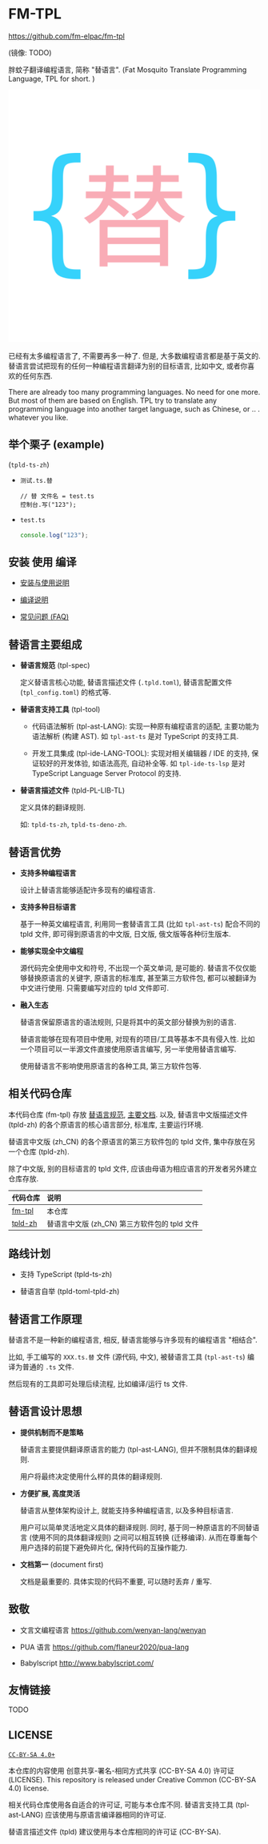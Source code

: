 <!-- fm-tpl/README.md
  lang: zh_CN
-->

# FM-TPL
<https://github.com/fm-elpac/fm-tpl>

(镜像: TODO)


胖蚊子翻译编程语言, 简称 "替语言".
(Fat Mosquito Translate Programming Language, TPL for short. )

![`{替}`](./logo/tpl-logo-1024.png)

已经有太多编程语言了, 不需要再多一种了.
但是, 大多数编程语言都是基于英文的.
替语言尝试把现有的任何一种编程语言翻译为别的目标语言,
比如中文, 或者你喜欢的任何东西.

There are already too many programming languages.
No need for one more.
But most of them are based on English.
TPL try to translate any programming language into another target language,
such as Chinese, or .. .  whatever you like.


## 举个栗子 (example)

(`tpld-ts-zh`)

+ `测试.ts.替`

  ```
  // 替 文件名 = test.ts
  控制台.写("123");
  ```

+ `test.ts`

  ```ts
  console.log("123");
  ```


## 安装 使用 编译

+ [安装与使用说明](./doc/user)

+ [编译说明](./doc/dev)

+ [常见问题 (FAQ)](./doc/faq.md)


## 替语言主要组成

+ **替语言规范** (tpl-spec)

  定义替语言核心功能, 替语言描述文件 (`.tpld.toml`),
  替语言配置文件 (`tpl_config.toml`) 的格式等.

+ **替语言支持工具** (tpl-tool)

  + 代码语法解析 (tpl-ast-LANG): 实现一种原有编程语言的适配,
    主要功能为语法解析 (构建 AST).
    如 `tpl-ast-ts` 是对 TypeScript 的支持工具.

  + 开发工具集成 (tpl-ide-LANG-TOOL): 实现对相关编辑器 / IDE 的支持,
    保证较好的开发体验, 如语法高亮, 自动补全等.
    如 `tpl-ide-ts-lsp` 是对 TypeScript Language Server Protocol 的支持.

+ **替语言描述文件** (tpld-PL-LIB-TL)

  定义具体的翻译规则.

  如: `tpld-ts-zh`, `tpld-ts-deno-zh`.


## 替语言优势

+ **支持多种编程语言**

  设计上替语言能够适配许多现有的编程语言.

+ **支持多种目标语言**

  基于一种英文编程语言, 利用同一套替语言工具 (比如 `tpl-ast-ts`) 配合不同的 tpld 文件,
  即可得到原语言的中文版, 日文版, 俄文版等各种衍生版本.

+ **能够实现全中文编程**

  源代码完全使用中文和符号, 不出现一个英文单词, 是可能的.
  替语言不仅仅能够替换原语言的关键字, 原语言的标准库,
  甚至第三方软件包, 都可以被翻译为中文进行使用.
  只需要编写对应的 tpld 文件即可.

+ **融入生态**

  替语言保留原语言的语法规则, 只是将其中的英文部分替换为别的语言.

  替语言能够在现有项目中使用, 对现有的项目/工具等基本不具有侵入性.
  比如一个项目可以一半源文件直接使用原语言编写, 另一半使用替语言编写.

  使用替语言不影响使用原语言的各种工具, 第三方软件包等.


## 相关代码仓库

本代码仓库 (fm-tpl) 存放 [替语言规范](./tpl-spec), [主要文档](./doc).
以及, 替语言中文版描述文件 (tpld-zh) 的各个原语言的核心语言部分, 标准库, 主要运行环境.

替语言中文版 (zh_CN) 的各个原语言的第三方软件包的 tpld 文件, 集中存放在另一个仓库 (tpld-zh).

除了中文版, 别的目标语言的 tpld 文件, 应该由母语为相应语言的开发者另外建立仓库存放.

| 代码仓库 | 说明 |
| :------ | :--- |
| [fm-tpl](https://github.com/fm-elpac/fm-tpl) | 本仓库 |
| [tpld-zh](https://github.com/fm-elpac/tpld-zh) | 替语言中文版 (zh_CN) 第三方软件包的 tpld 文件 |


## 路线计划

+ 支持 TypeScript (tpld-ts-zh)

+ 替语言自举 (tpld-toml-tpld-zh)


## 替语言工作原理

替语言不是一种新的编程语言, 相反, 替语言能够与许多现有的编程语言 "相结合".

比如, 手工编写的 `XXX.ts.替` 文件 (源代码, 中文),
被替语言工具 (`tpl-ast-ts`) 编译为普通的 `.ts` 文件.

然后现有的工具即可处理后续流程, 比如编译/运行 ts 文件.


## 替语言设计思想

+ **提供机制而不是策略**

  替语言主要提供翻译原语言的能力 (tpl-ast-LANG),
  但并不限制具体的翻译规则.

  用户将最终决定使用什么样的具体的翻译规则.

+ **方便扩展, 高度灵活**

  替语言从整体架构设计上, 就能支持多种编程语言, 以及多种目标语言.

  用户可以简单灵活地定义具体的翻译规则.
  同时, 基于同一种原语言的不同替语言 (使用不同的具体翻译规则) 之间可以相互转换 (迁移编译).
  从而在尊重每个用户选择的前提下避免碎片化, 保持代码的互操作能力.

+ **文档第一** (document first)

  文档是最重要的.
  具体实现的代码不重要, 可以随时丢弃 / 重写.


## 致敬

+ 文言文编程语言
  <https://github.com/wenyan-lang/wenyan>

+ PUA 语言
  <https://github.com/flaneur2020/pua-lang>

+ Babylscript
  <http://www.babylscript.com/>


## 友情链接

TODO


## LICENSE

[`CC-BY-SA 4.0+`](https://creativecommons.org/licenses/by-sa/4.0/)

本仓库的内容使用 创意共享-署名-相同方式共享 (CC-BY-SA 4.0) 许可证 (LICENSE).
This repository is released under Creative Common (CC-BY-SA 4.0) license.

相关代码仓库使用各自适合的许可证, 可能与本仓库不同.
替语言支持工具 (tpl-ast-LANG) 应该使用与原语言编译器相同的许可证.

替语言描述文件 (tpld) 建议使用与本仓库相同的许可证 (CC-BY-SA).

